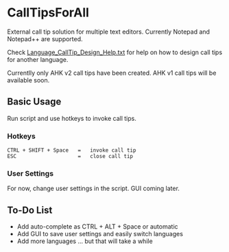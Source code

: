 # CallTipsForAll
External call tip solution for multiple text editors.  Currently Notepad and Notepad++ are supported.

Check [Language_CallTip_Design_Help.txt](./Language_CallTip_Design_Help.txt) for help on how to design call tips for another language.

Currentlly only AHK v2 call tips have been created.  AHK v1 call tips will be available soon.

## Basic Usage

Run script and use hotkeys to invoke call tips.

### Hotkeys
```
CTRL + SHIFT + Space   =   invoke call tip
ESC                    =   close call tip
```
### User Settings
For now, change user settings in the script.  GUI coming later.

## To-Do List

* Add auto-complete as CTRL + ALT + Space or automatic
* Add GUI to save user settings and easily switch languages
* Add more languages ... but that will take a while
